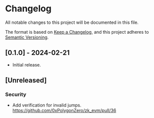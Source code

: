 # Changelog

All notable changes to this project will be documented in this file.

The format is based on [Keep a Changelog](https://keepachangelog.com/en/1.1.0/),
and this project adheres to [Semantic Versioning](https://semver.org/spec/v2.0.0.html).

## [0.1.0] - 2024-02-21
* Initial release.

## [Unreleased]

### Security
- Add verification for invalid jumps. https://github.com/0xPolygonZero/zk_evm/pull/36